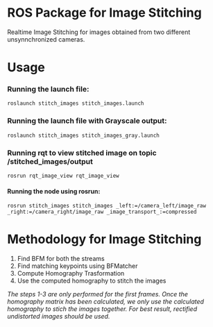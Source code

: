 # ROS Package for Image Stitching
Realtime Image Stitching for images obtained from two different unsynnchronized cameras.

# Usage

### Running the launch file:
```
roslaunch stitch_images stitch_images.launch 
```

### Running the launch file with Grayscale output:
```
roslaunch stitch_images stitch_images_gray.launch 
```

### Running rqt to view stitched image on topic /stitched_images/output
```
rosrun rqt_image_view rqt_image_view
```

#### Running the node using rosrun:
```
rosrun stitch_images stitch_images _left:=/camera_left/image_raw _right:=/camera_right/image_raw _image_transport_:=compressed
```

# Methodology for Image Stitching
1. Find BFM for both the streams
2. Find matching keypoints using BFMatcher
3. Compute Homography Trasformation
4. Use the computed homography to stitch the images

_The steps 1-3 are only performed for the first frames. Once the homography matrix has been calculated, we only use the calculated homography to stich the images together. For best result, rectified undistorted images should be used._